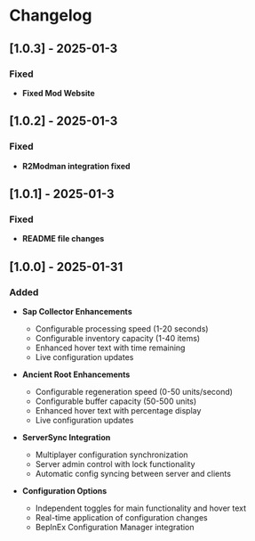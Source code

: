 # Changelog

## [1.0.3] - 2025-01-3

### Fixed

- **Fixed Mod Website**

## [1.0.2] - 2025-01-3

### Fixed

- **R2Modman integration fixed**

## [1.0.1] - 2025-01-3

### Fixed

- **README file changes**

## [1.0.0] - 2025-01-31

### Added

- **Sap Collector Enhancements**

  - Configurable processing speed (1-20 seconds)
  - Configurable inventory capacity (1-40 items)
  - Enhanced hover text with time remaining
  - Live configuration updates

- **Ancient Root Enhancements**

  - Configurable regeneration speed (0-50 units/second)
  - Configurable buffer capacity (50-500 units)
  - Enhanced hover text with percentage display
  - Live configuration updates

- **ServerSync Integration**

  - Multiplayer configuration synchronization
  - Server admin control with lock functionality
  - Automatic config syncing between server and clients

- **Configuration Options**
  - Independent toggles for main functionality and hover text
  - Real-time application of configuration changes
  - BepInEx Configuration Manager integration
